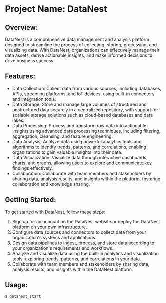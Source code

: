 # Project Name: DataNest

## Overview:
DataNest is a comprehensive data management and analysis platform designed to streamline the process of collecting, storing, processing, and visualizing data. With DataNest, organizations can effectively manage their data assets, derive actionable insights, and make informed decisions to drive business success.

## Features:
- Data Collection: Collect data from various sources, including databases, APIs, streaming platforms, and IoT devices, using built-in connectors and integration tools.
- Data Storage: Store and manage large volumes of structured and unstructured data securely in a centralized repository, with support for scalable storage solutions such as cloud-based databases and data lakes.
- Data Processing: Process and transform raw data into actionable insights using advanced data processing techniques, including filtering, aggregation, cleansing, and feature engineering.
- Data Analysis: Analyze data using powerful analytics tools and algorithms to identify trends, patterns, and correlations, enabling organizations to gain valuable insights into their data.
- Data Visualization: Visualize data through interactive dashboards, charts, and graphs, allowing users to explore and communicate key findings effectively.
- Collaboration: Collaborate with team members and stakeholders by sharing data, analysis results, and insights within the platform, fostering collaboration and knowledge sharing.

## Getting Started:
To get started with DataNest, follow these steps:
1. Sign up for an account on the DataNest website or deploy the DataNest platform on your own infrastructure.
2. Configure data sources and connectors to collect data from your organization's systems and applications.
3. Design data pipelines to ingest, process, and store data according to your organization's requirements and workflows.
4. Analyze and visualize data using the built-in analytics and visualization tools, exploring trends, patterns, and correlations in your data.
5. Collaborate with team members and stakeholders by sharing data, analysis results, and insights within the DataNest platform.

## Usage:
```bash
$ datanest start
